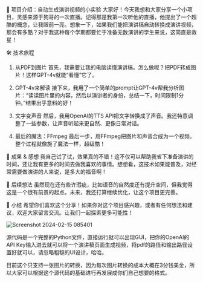 

🚀 项目介绍：自动生成演讲视频的小实验
大家好！今天我想和大家分享一个小项目，灵感来源于狗哥的一次直播。记得那是我第一次听他的直播，他提出了一个超酷的概念，让我眼前一亮。想象一下，如果我们能把演讲稿自动转换成演讲视频，那会有多酷？对于我这种每个学期都要忙于准备无数演讲的学生来说，这简直是救星！

🛠 技术旅程
1. 从PDF到图片
首先，我需要让我的电脑读懂演讲稿。怎么做呢？把PDF转成图片！这样GPT-4v就能“看懂”它了。

2. GPT-4v来解读
接下来，我用了一个简单的prompt让GPT-4v帮我分析图片：“读读图片里的内容，然后以演讲者的身份，总结一下，时间限制1分钟。”结果出乎意料的好！

3. 文字变声音
然后，我用OpenAI的TTS API把文字转换成了声音。我还特意调整了一些参数，让声音听起来更自然、更像日常对话。

4. 最后的魔法：FFmpeg
最后一步，用FFmpeg把图片和声音合成为一个视频。整个过程就像施了魔法一样，超级酷！

🎉 成果 & 感想
我自己试了试，效果真的不错！这不仅可以帮助我省下准备演讲的时间，还让我有更多的时间去做我喜欢的事情。想想看，这技术如果能普及，对经常需要做演讲的人来说，是多大的福音啊！

🤔 后续想法
虽然现在还有些许瑕疵，比如语音的自然度还有提升空间，但我觉得这是一个很有前景的起点。未来，我还打算继续优化，让这个项目更完善。

📢 小结
希望你们喜欢这个分享！如果你对这个项目感兴趣，或者有任何想法和建议，欢迎大家留言交流。让我们一起探索更多可能性！

![Screenshot 2024-02-15 085401](https://github.com/QiangZhuang95/Presentation-Video-Auto-Generator/assets/145950686/cc24d1f9-de49-481a-82f7-16eb26475f24)

源代码是一个完整的Python文件，直接运行就可以出现GUI，把你的OpenAI的API Key输入进去就可以将一个演讲稿页面生成视频，将pdf的路径和输出路径设置好就可以，请忽略粗糙的UI设计，哈哈。

目前这个只支持一张图片的转换，因为每次图片转换的成本大概在3分钱美金，所以大家可以根据这个源代码的基础进行再发展成你们自己想要的格式。
